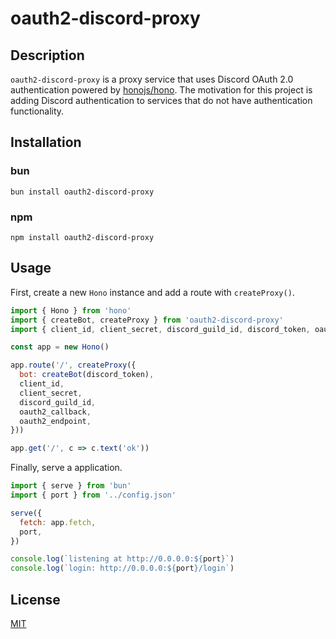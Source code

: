 # oauth2-discord-proxy

## Description

`oauth2-discord-proxy` is a proxy service that uses Discord OAuth 2.0 authentication powered by [honojs/hono](https://github.com/honojs/hono).
The motivation for this project is adding Discord authentication to services that do not have authentication functionality.

## Installation

### bun

```
bun install oauth2-discord-proxy
```

### npm

```
npm install oauth2-discord-proxy
```

## Usage

First, create a new `Hono` instance and add a route with `createProxy()`.

```js
import { Hono } from 'hono'
import { createBot, createProxy } from 'oauth2-discord-proxy'
import { client_id, client_secret, discord_guild_id, discord_token, oauth2_callback, oauth2_endpoint } from '../config.json'

const app = new Hono()

app.route('/', createProxy({
  bot: createBot(discord_token),
  client_id,
  client_secret,
  discord_guild_id,
  oauth2_callback,
  oauth2_endpoint,
}))

app.get('/', c => c.text('ok'))
```

Finally, serve a application.

```js
import { serve } from 'bun'
import { port } from '../config.json'

serve({
  fetch: app.fetch,
  port,
})

console.log(`listening at http://0.0.0.0:${port}`)
console.log(`login: http://0.0.0.0:${port}/login`)
```

## License

[MIT](./LICENSE)
